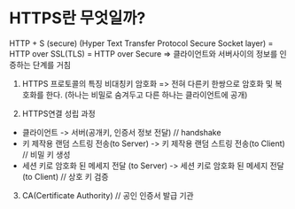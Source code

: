 # HTTPS란 무엇일까?

HTTP + S (secure)
(Hyper Text Transfer Protocol Secure Socket layer)
= HTTP over SSL(TLS) 
= HTTP over Secure
=> 클라이언트와 서버사이의 정보를 인증하는 단계를 거침

1. HTTPS 프로토콜의 특징
비대칭키 암호화 => 전혀 다른키 한쌍으로 암호화 및 복호화를 한다. (하나는 비밀로 숨겨두고 다른 하나는 클라이언트에 공개)

2. HTTPS연결 성립 과정
- 클라이언트 -> 서버(공개키, 인증서 정보 전달) // handshake 
- 키 제작용 랜덤 스트링 전송(to Server) -> 키 제작용 랜덤 스트링 전송(to Client) // 비밀 키 생성 
- 세션 키로 암호화 된 메세지 전달 (to Server) -> 세션 키로 암호화 된 메세지 전달 (to Client) // 상호 키 검증

3. CA(Certificate Authority) // 공인 인증서 발급 기관

